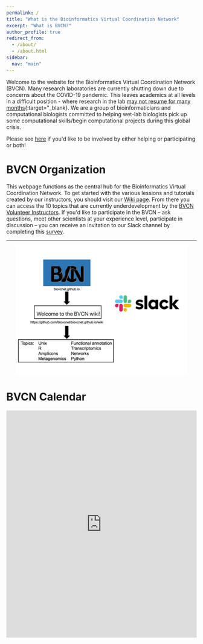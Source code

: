 ```yaml
---
permalink: /
title: "What is the Bioinformatics Virtual Coordination Network"
excerpt: "What is BVCN?"
author_profile: true
redirect_from: 
  - /about/
  - /about.html
sidebar:
  nav: "main"
---
```


Welcome to the website for the Bioinformatics Virtual Coordination Network (BVCN). Many research laboratories are currently shutting down due to concerns about the COVID-19 pandemic. This leaves academics at all levels in a difficult position - where research in the lab [may not resume for many months](https://www.imperial.ac.uk/mrc-global-infectious-disease-analysis/news--wuhan-coronavirus/?fbclid=IwAR2vwiQNBs_lisviJG3d2VAl-etCEuVsMCGEV09YEilvrwTL1Zwv0Qd34Dg){:target="_blank}. We are a group of bioinformaticians and computational biologists committed to helping wet-lab biologists pick up some computational skills/begin computational projects during this global crisis. 

Please see [here](https://biovcnet.github.io/_pages/get-involved/) if you'd like to be involved by either helping or participating or both!

# BVCN Organization

This webpage functions as the central hub for the Bioinformatics Virtual Coordination Network. To get started with the various lessions and tutorials created by our instructors, you should visit our [Wiki page](https://github.com/biovcnet/biovcnet.github.io/wiki). From there you can access the 10 topics that are currently underdevelopment by the [BVCN Volunteer Instructors](https://biovcnet.github.io/people.html). If you'd like to participate in the BVCN – ask questions, meet other scientists at your experience level, participate in discussion – you can receive an invitation to our Slack channel by completing this [survey](https://forms.gle/bwe3pmAF2YppUT5d7).

---

<center>
<img src="/images/Network-Organization-Overview-square.jpg" width="90%">
</center>

# BVCN Calendar

<center>
<iframe src="https://calendar.google.com/calendar/embed?height=600&amp;wkst=1&amp;bgcolor=%23ffffff&amp;ctz=America%2FLos_Angeles&amp;src=amM5a2hkNGxnb21rYWtrMDU5N25ycDl1dmdAZ3JvdXAuY2FsZW5kYXIuZ29vZ2xlLmNvbQ&amp;color=%237986CB&amp;showTitle=0&amp;showPrint=0&amp;showCalendars=0&amp;mode=WEEK" style="border-width:0" width="100%" height="600" frameborder="0" scrolling="no"></iframe>
</center>